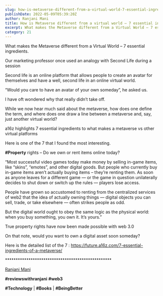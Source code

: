 ```yaml
---
slug: how-is-metaverse-different-from-a-virtual-world-7-essential-ingredients
publishDate: 2022-05-09T05:39:20Z
author: Ranjani Mani
title: How is Metaverse different from a virtual world – 7 essential ingredients 
excerpt: What makes the Metaverse different from a Virtual World – 7 essential ingredients. Our marketing professor once used an analogy with Second Life during a session Second life is an online platform that allows people to create an avatar for themselves and have a well, second life in an online virtual world. “Would you care  ... 
category: 21
---
```


What makes the Metaverse different from a Virtual World – 7 essential ingredients.

Our marketing professor once used an analogy with Second Life during a session

Second life is an online platform that allows people to create an avatar for themselves and have a well, second life in an online virtual world.

“Would you care to have an avatar of your own someday”, he asked us.

I have oft wondered why that really didn’t take off.

While we now hear much said about the metaverse, how does one define the term, and where does one draw a line between a metaverse and, say, just another virtual world? 

a16z highlights 7 essential ingredients to what makes a metaverse vs other virtual platforms

Here is one of the 7 that I found the most interesting.

**#Property** rights – Do we own or rent items online today?

“Most successful video games today make money by selling in-game items, like “skins”, “emotes”, and other digital goods. But people who currently buy in-game items aren’t actually buying items – they’re renting them. As soon as anyone leaves for a different game — or the game in question unilaterally decides to shut down or switch up the rules — players lose access. 

People have grown so accustomed to renting from the centralized services of web2 that the idea of actually owning things — digital objects you can sell, trade, or take elsewhere — often strikes people as odd.

But the digital world ought to obey the same logic as the physical world: when you buy something, you own it. It’s yours.”

True property rights have now been made possible with web 3.0

On that note, would you want to own a digital asset soon someday?

Here is the detailed list of the 7 : <https://future.a16z.com/7-essential-ingredients-of-a-metaverse/>

\*\*\*\*\*\*\*\*\*\*\*\*\*\*\*\*\*\*\*\*\*\*\*\*\*\*\*\*\*\*\*\*\*\*\*\*\*\*\*\*\*\*\*\*\*\*\*\*\*\*

[Ranjani Mani](https://www.linkedin.com/feed/#)

**#reviewswithranjani** **#web3**

**#Technology** | **#Books** | **#BeingBetter**